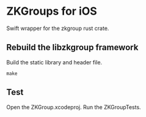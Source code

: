# ZKGroups for iOS

Swift wrapper for the zkgroup rust crate.

## Rebuild the libzkgroup framework
Build the static library and header file.
```
make
```

## Test
Open the ZKGroup.xcodeproj. Run the ZKGroupTests.
